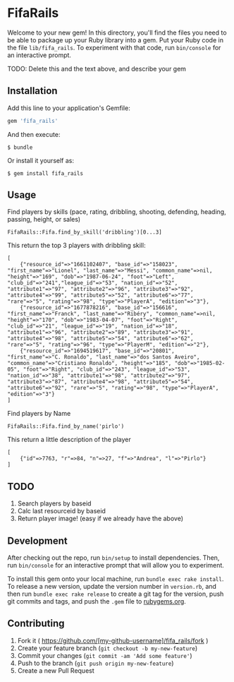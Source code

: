 # FifaRails

Welcome to your new gem! In this directory, you'll find the files you need to be able to package up your Ruby library into a gem. Put your Ruby code in the file `lib/fifa_rails`. To experiment with that code, run `bin/console` for an interactive prompt.

TODO: Delete this and the text above, and describe your gem

## Installation

Add this line to your application's Gemfile:

```ruby
gem 'fifa_rails'
```

And then execute:

    $ bundle

Or install it yourself as:

    $ gem install fifa_rails

## Usage

Find players by skills (pace, rating, dribbling, shooting, defending, heading, passing, height, or sales)

    FifaRails::Fifa.find_by_skill('dribbling')[0...3]

This return the top 3 players with dribbling skill:

    [
        {"resource_id"=>"1661102407", "base_id"=>"158023", "first_name"=>"Lionel", "last_name"=>"Messi", "common_name"=>nil, "height"=>"169", "dob"=>"1987-06-24", "foot"=>"Left", "club_id"=>"241","league_id"=>"53", "nation_id"=>"52", "attribute1"=>"97", "attribute2"=>"96", "attribute3"=>"92", "attribute4"=>"99", "attribute5"=>"52", "attribute6"=>"77", "rare"=>"5", "rating"=>"98", "type"=>"PlayerA", "edition"=>"3"},
        {"resource_id"=>"1677878216", "base_id"=>"156616", "first_name"=>"Franck", "last_name"=>"Ribéry", "common_name"=>nil, "height"=>"170", "dob"=>"1983-04-07", "foot"=>"Right", "club_id"=>"21", "league_id"=>"19", "nation_id"=>"18", "attribute1"=>"96", "attribute2"=>"89", "attribute3"=>"91", "attribute4"=>"98", "attribute5"=>"54", "attribute6"=>"62", "rare"=>"5", "rating"=>"96", "type"=>"PlayerM", "edition"=>"2"},
        {"resource_id"=>"1694519617", "base_id"=>"20801", "first_name"=>"C. Ronaldo", "last_name"=>"dos Santos Aveiro", "common_name"=>"Cristiano Ronaldo", "height"=>"185", "dob"=>"1985-02-05", "foot"=>"Right", "club_id"=>"243", "league_id"=>"53", "nation_id"=>"38", "attribute1"=>"98", "attribute2"=>"97", "attribute3"=>"87", "attribute4"=>"98", "attribute5"=>"54", "attribute6"=>"92", "rare"=>"5", "rating"=>"98", "type"=>"PlayerA", "edition"=>"3"}
    ]

Find players by Name

    FifaRails::Fifa.find_by_name('pirlo')

This return a little description of the player

    [
        {"id"=>7763, "r"=>84, "n"=>27, "f"=>"Andrea", "l"=>"Pirlo"}
    ]

## TODO

1. Search players by baseid
2. Calc last resourceid by baseid
3. Return player image! (easy if we already have the above)

## Development

After checking out the repo, run `bin/setup` to install dependencies. Then, run `bin/console` for an interactive prompt that will allow you to experiment.

To install this gem onto your local machine, run `bundle exec rake install`. To release a new version, update the version number in `version.rb`, and then run `bundle exec rake release` to create a git tag for the version, push git commits and tags, and push the `.gem` file to [rubygems.org](https://rubygems.org).

## Contributing

1. Fork it ( https://github.com/[my-github-username]/fifa_rails/fork )
2. Create your feature branch (`git checkout -b my-new-feature`)
3. Commit your changes (`git commit -am 'Add some feature'`)
4. Push to the branch (`git push origin my-new-feature`)
5. Create a new Pull Request
